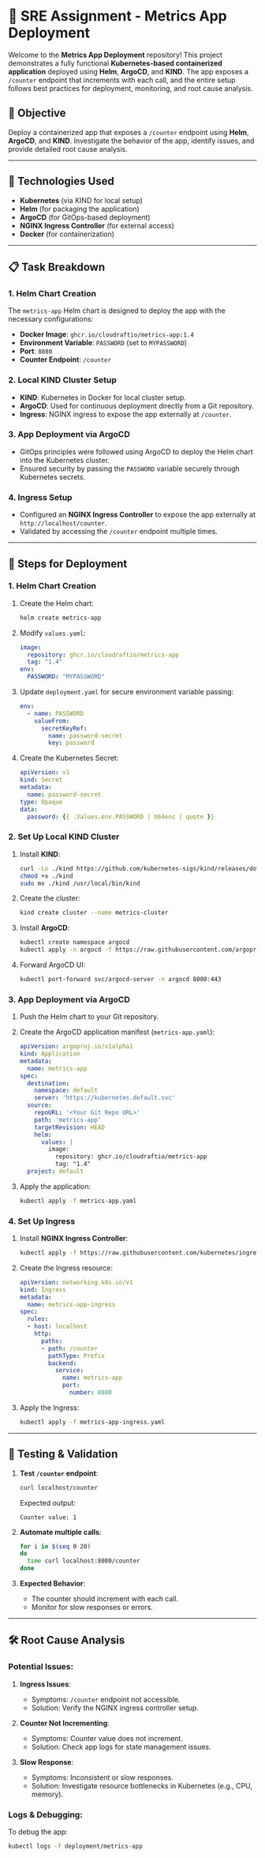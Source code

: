 # 🚀 **SRE Assignment - Metrics App Deployment**

Welcome to the **Metrics App Deployment** repository! This project demonstrates a fully functional **Kubernetes-based containerized application** deployed using **Helm**, **ArgoCD**, and **KIND**. The app exposes a `/counter` endpoint that increments with each call, and the entire setup follows best practices for deployment, monitoring, and root cause analysis.

## 🌟 **Objective**
Deploy a containerized app that exposes a `/counter` endpoint using **Helm**, **ArgoCD**, and **KIND**. Investigate the behavior of the app, identify issues, and provide detailed root cause analysis.

---

## 🔧 **Technologies Used**
- **Kubernetes** (via KIND for local setup)
- **Helm** (for packaging the application)
- **ArgoCD** (for GitOps-based deployment)
- **NGINX Ingress Controller** (for external access)
- **Docker** (for containerization)

---

## 📋 **Task Breakdown**
### 1. **Helm Chart Creation**
The `metrics-app` Helm chart is designed to deploy the app with the necessary configurations:
- **Docker Image**: `ghcr.io/cloudraftio/metrics-app:1.4`
- **Environment Variable**: `PASSWORD` (set to `MYPASSWORD`)
- **Port**: `8080`
- **Counter Endpoint**: `/counter`

### 2. **Local KIND Cluster Setup**
- **KIND**: Kubernetes in Docker for local cluster setup.
- **ArgoCD**: Used for continuous deployment directly from a Git repository.
- **Ingress**: NGINX ingress to expose the app externally at `/counter`.

### 3. **App Deployment via ArgoCD**
- GitOps principles were followed using ArgoCD to deploy the Helm chart into the Kubernetes cluster.
- Ensured security by passing the `PASSWORD` variable securely through Kubernetes secrets.

### 4. **Ingress Setup**
- Configured an **NGINX Ingress Controller** to expose the app externally at `http://localhost/counter`.
- Validated by accessing the `/counter` endpoint multiple times.

---

## 🚀 **Steps for Deployment**

### 1. **Helm Chart Creation**
1. Create the Helm chart:
    ```bash
    helm create metrics-app
    ```

2. Modify `values.yaml`:
    ```yaml
    image:
      repository: ghcr.io/cloudraftio/metrics-app
      tag: "1.4"
    env:
      PASSWORD: "MYPASSWORD"
    ```

3. Update `deployment.yaml` for secure environment variable passing:
    ```yaml
    env:
      - name: PASSWORD
        valueFrom:
          secretKeyRef:
            name: password-secret
            key: password
    ```

4. Create the Kubernetes Secret:
    ```yaml
    apiVersion: v1
    kind: Secret
    metadata:
      name: password-secret
    type: Opaque
    data:
      password: {{ .Values.env.PASSWORD | b64enc | quote }}
    ```

### 2. **Set Up Local KIND Cluster**
1. Install **KIND**:
    ```bash
    curl -Lo ./kind https://github.com/kubernetes-sigs/kind/releases/download/v0.18.0/kind-linux-amd64
    chmod +x ./kind
    sudo mv ./kind /usr/local/bin/kind
    ```

2. Create the cluster:
    ```bash
    kind create cluster --name metrics-cluster
    ```

3. Install **ArgoCD**:
    ```bash
    kubectl create namespace argocd
    kubectl apply -n argocd -f https://raw.githubusercontent.com/argoproj/argo-cd/stable/manifests/install.yaml
    ```

4. Forward ArgoCD UI:
    ```bash
    kubectl port-forward svc/argocd-server -n argocd 8080:443
    ```

### 3. **App Deployment via ArgoCD**
1. Push the Helm chart to your Git repository.
2. Create the ArgoCD application manifest (`metrics-app.yaml`):
    ```yaml
    apiVersion: argoproj.io/v1alpha1
    kind: Application
    metadata:
      name: metrics-app
    spec:
      destination:
        namespace: default
        server: 'https://kubernetes.default.svc'
      source:
        repoURL: '<Your Git Repo URL>'
        path: 'metrics-app'
        targetRevision: HEAD
        helm:
          values: |
            image:
              repository: ghcr.io/cloudraftio/metrics-app
              tag: "1.4"
      project: default
    ```

3. Apply the application:
    ```bash
    kubectl apply -f metrics-app.yaml
    ```

### 4. **Set Up Ingress**
1. Install **NGINX Ingress Controller**:
    ```bash
    kubectl apply -f https://raw.githubusercontent.com/kubernetes/ingress-nginx/main/deploy/static/provider/kind/deploy.yaml
    ```

2. Create the Ingress resource:
    ```yaml
    apiVersion: networking.k8s.io/v1
    kind: Ingress
    metadata:
      name: metrics-app-ingress
    spec:
      rules:
      - host: localhost
        http:
          paths:
          - path: /counter
            pathType: Prefix
            backend:
              service:
                name: metrics-app
                port:
                  number: 8080
    ```

3. Apply the Ingress:
    ```bash
    kubectl apply -f metrics-app-ingress.yaml
    ```

---

## 🧪 **Testing & Validation**

1. **Test `/counter` endpoint**:
    ```bash
    curl localhost/counter
    ```

    Expected output:
    ```
    Counter value: 1
    ```

2. **Automate multiple calls**:
    ```bash
    for i in $(seq 0 20)
    do 
      time curl localhost:8080/counter
    done
    ```

3. **Expected Behavior**:
   - The counter should increment with each call.
   - Monitor for slow responses or errors.

---

## 🛠️ **Root Cause Analysis**

### **Potential Issues:**
1. **Ingress Issues**:
   - Symptoms: `/counter` endpoint not accessible.
   - Solution: Verify the NGINX ingress controller setup.

2. **Counter Not Incrementing**:
   - Symptoms: Counter value does not increment.
   - Solution: Check app logs for state management issues.

3. **Slow Response**:
   - Symptoms: Inconsistent or slow responses.
   - Solution: Investigate resource bottlenecks in Kubernetes (e.g., CPU, memory).

### **Logs & Debugging**:
To debug the app:
```bash
kubectl logs -f deployment/metrics-app
